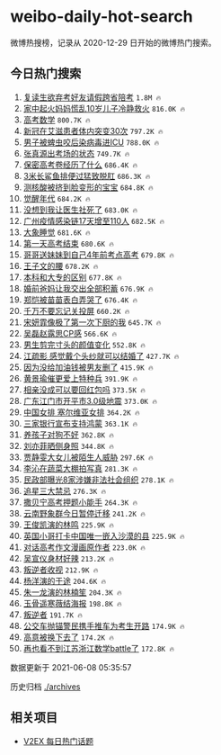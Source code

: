 # weibo-daily-hot-search

微博热搜榜，记录从 2020-12-29 日开始的微博热门搜索。

## 今日热门搜索

<!-- BEGIN -->

1. [复读生欲弃考好友请假跨省陪考](https://s.weibo.com/weibo?q=%23%E5%A4%8D%E8%AF%BB%E7%94%9F%E6%AC%B2%E5%BC%83%E8%80%83%E5%A5%BD%E5%8F%8B%E8%AF%B7%E5%81%87%E8%B7%A8%E7%9C%81%E9%99%AA%E8%80%83%23&Refer=top) `1.8M 🔥`
1. [家中起火妈妈慌乱10岁儿子冷静救火](https://s.weibo.com/weibo?q=%23%E5%AE%B6%E4%B8%AD%E8%B5%B7%E7%81%AB%E5%A6%88%E5%A6%88%E6%85%8C%E4%B9%B110%E5%B2%81%E5%84%BF%E5%AD%90%E5%86%B7%E9%9D%99%E6%95%91%E7%81%AB%23&Refer=top) `816.0K 🔥`
1. [高考数学](https://s.weibo.com/weibo?q=%23%E9%AB%98%E8%80%83%E6%95%B0%E5%AD%A6%23&Refer=top) `800.7K 🔥`
1. [新冠在艾滋患者体内突变30次](https://s.weibo.com/weibo?q=%23%E6%96%B0%E5%86%A0%E5%9C%A8%E8%89%BE%E6%BB%8B%E6%82%A3%E8%80%85%E4%BD%93%E5%86%85%E7%AA%81%E5%8F%9830%E6%AC%A1%23&Refer=top) `797.2K 🔥`
1. [男子被蜱虫咬后染病毒进ICU](https://s.weibo.com/weibo?q=%23%E7%94%B7%E5%AD%90%E8%A2%AB%E8%9C%B1%E8%99%AB%E5%92%AC%E5%90%8E%E6%9F%93%E7%97%85%E6%AF%92%E8%BF%9BICU%23&Refer=top) `788.0K 🔥`
1. [张真源出考场的状态](https://s.weibo.com/weibo?q=%23%E5%BC%A0%E7%9C%9F%E6%BA%90%E5%87%BA%E8%80%83%E5%9C%BA%E7%9A%84%E7%8A%B6%E6%80%81%23&Refer=top) `749.7K 🔥`
1. [保密高考卷经历了什么](https://s.weibo.com/weibo?q=%23%E4%BF%9D%E5%AF%86%E9%AB%98%E8%80%83%E5%8D%B7%E7%BB%8F%E5%8E%86%E4%BA%86%E4%BB%80%E4%B9%88%23&Refer=top) `686.4K 🔥`
1. [3米长鲨鱼排便过猛致脱肛](https://s.weibo.com/weibo?q=%233%E7%B1%B3%E9%95%BF%E9%B2%A8%E9%B1%BC%E6%8E%92%E4%BE%BF%E8%BF%87%E7%8C%9B%E8%87%B4%E8%84%B1%E8%82%9B%23&Refer=top) `686.3K 🔥`
1. [测核酸被挤到脸变形的宝宝](https://s.weibo.com/weibo?q=%23%E6%B5%8B%E6%A0%B8%E9%85%B8%E8%A2%AB%E6%8C%A4%E5%88%B0%E8%84%B8%E5%8F%98%E5%BD%A2%E7%9A%84%E5%AE%9D%E5%AE%9D%23&Refer=top) `684.8K 🔥`
1. [觉醒年代](https://s.weibo.com/weibo?q=%E8%A7%89%E9%86%92%E5%B9%B4%E4%BB%A3&Refer=top) `684.2K 🔥`
1. [没想到我让医生社死了](https://s.weibo.com/weibo?q=%23%E6%B2%A1%E6%83%B3%E5%88%B0%E6%88%91%E8%AE%A9%E5%8C%BB%E7%94%9F%E7%A4%BE%E6%AD%BB%E4%BA%86%23&Refer=top) `683.0K 🔥`
1. [广州疫情感染链17天增至110人](https://s.weibo.com/weibo?q=%23%E5%B9%BF%E5%B7%9E%E7%96%AB%E6%83%85%E6%84%9F%E6%9F%93%E9%93%BE17%E5%A4%A9%E5%A2%9E%E8%87%B3110%E4%BA%BA%23&Refer=top) `682.5K 🔥`
1. [大象睡觉](https://s.weibo.com/weibo?q=%E5%A4%A7%E8%B1%A1%E7%9D%A1%E8%A7%89&Refer=top) `681.6K 🔥`
1. [第一天高考结束](https://s.weibo.com/weibo?q=%23%E7%AC%AC%E4%B8%80%E5%A4%A9%E9%AB%98%E8%80%83%E7%BB%93%E6%9D%9F%23&Refer=top) `680.6K 🔥`
1. [哥哥送妹妹到自己4年前考点高考](https://s.weibo.com/weibo?q=%23%E5%93%A5%E5%93%A5%E9%80%81%E5%A6%B9%E5%A6%B9%E5%88%B0%E8%87%AA%E5%B7%B14%E5%B9%B4%E5%89%8D%E8%80%83%E7%82%B9%E9%AB%98%E8%80%83%23&Refer=top) `679.8K 🔥`
1. [王子文的腰](https://s.weibo.com/weibo?q=%23%E7%8E%8B%E5%AD%90%E6%96%87%E7%9A%84%E8%85%B0%23&Refer=top) `678.2K 🔥`
1. [本科和大专的区别](https://s.weibo.com/weibo?q=%E6%9C%AC%E7%A7%91%E5%92%8C%E5%A4%A7%E4%B8%93%E7%9A%84%E5%8C%BA%E5%88%AB&Refer=top) `677.8K 🔥`
1. [婚前爸妈让我交出全部积蓄](https://s.weibo.com/weibo?q=%23%E5%A9%9A%E5%89%8D%E7%88%B8%E5%A6%88%E8%AE%A9%E6%88%91%E4%BA%A4%E5%87%BA%E5%85%A8%E9%83%A8%E7%A7%AF%E8%93%84%23&Refer=top) `676.9K 🔥`
1. [郑恺被苗苗表白弄哭了](https://s.weibo.com/weibo?q=%23%E9%83%91%E6%81%BA%E8%A2%AB%E8%8B%97%E8%8B%97%E8%A1%A8%E7%99%BD%E5%BC%84%E5%93%AD%E4%BA%86%23&Refer=top) `676.4K 🔥`
1. [千万不要忘记关投屏](https://s.weibo.com/weibo?q=%23%E5%8D%83%E4%B8%87%E4%B8%8D%E8%A6%81%E5%BF%98%E8%AE%B0%E5%85%B3%E6%8A%95%E5%B1%8F%23&Refer=top) `660.2K 🔥`
1. [宋妍霏像极了第一次下厨的我](https://s.weibo.com/weibo?q=%23%E5%AE%8B%E5%A6%8D%E9%9C%8F%E5%83%8F%E6%9E%81%E4%BA%86%E7%AC%AC%E4%B8%80%E6%AC%A1%E4%B8%8B%E5%8E%A8%E7%9A%84%E6%88%91%23&Refer=top) `645.7K 🔥`
1. [吴磊赵露思CP感](https://s.weibo.com/weibo?q=%23%E5%90%B4%E7%A3%8A%E8%B5%B5%E9%9C%B2%E6%80%9DCP%E6%84%9F%23&Refer=top) `566.6K 🔥`
1. [男生剪完寸头的颜值变化](https://s.weibo.com/weibo?q=%23%E7%94%B7%E7%94%9F%E5%89%AA%E5%AE%8C%E5%AF%B8%E5%A4%B4%E7%9A%84%E9%A2%9C%E5%80%BC%E5%8F%98%E5%8C%96%23&Refer=top) `552.8K 🔥`
1. [江疏影 感觉戴个头纱就可以结婚了](https://s.weibo.com/weibo?q=%E6%B1%9F%E7%96%8F%E5%BD%B1%20%E6%84%9F%E8%A7%89%E6%88%B4%E4%B8%AA%E5%A4%B4%E7%BA%B1%E5%B0%B1%E5%8F%AF%E4%BB%A5%E7%BB%93%E5%A9%9A%E4%BA%86&Refer=top) `427.7K 🔥`
1. [因为没给加油钱被男友删了](https://s.weibo.com/weibo?q=%23%E5%9B%A0%E4%B8%BA%E6%B2%A1%E7%BB%99%E5%8A%A0%E6%B2%B9%E9%92%B1%E8%A2%AB%E7%94%B7%E5%8F%8B%E5%88%A0%E4%BA%86%23&Refer=top) `415.9K 🔥`
1. [黄景瑜催更爱上特种兵](https://s.weibo.com/weibo?q=%23%E9%BB%84%E6%99%AF%E7%91%9C%E5%82%AC%E6%9B%B4%E7%88%B1%E4%B8%8A%E7%89%B9%E7%A7%8D%E5%85%B5%23&Refer=top) `391.9K 🔥`
1. [相亲没成可以要回红包吗](https://s.weibo.com/weibo?q=%23%E7%9B%B8%E4%BA%B2%E6%B2%A1%E6%88%90%E5%8F%AF%E4%BB%A5%E8%A6%81%E5%9B%9E%E7%BA%A2%E5%8C%85%E5%90%97%23&Refer=top) `373.5K 🔥`
1. [广东江门市开平市3.0级地震](https://s.weibo.com/weibo?q=%23%E5%B9%BF%E4%B8%9C%E6%B1%9F%E9%97%A8%E5%B8%82%E5%BC%80%E5%B9%B3%E5%B8%823.0%E7%BA%A7%E5%9C%B0%E9%9C%87%23&Refer=top) `373.0K 🔥`
1. [中国女排 塞尔维亚女排](https://s.weibo.com/weibo?q=%E4%B8%AD%E5%9B%BD%E5%A5%B3%E6%8E%92%20%E5%A1%9E%E5%B0%94%E7%BB%B4%E4%BA%9A%E5%A5%B3%E6%8E%92&Refer=top) `364.2K 🔥`
1. [三家银行宣布支持鸿蒙](https://s.weibo.com/weibo?q=%23%E4%B8%89%E5%AE%B6%E9%93%B6%E8%A1%8C%E5%AE%A3%E5%B8%83%E6%94%AF%E6%8C%81%E9%B8%BF%E8%92%99%23&Refer=top) `363.1K 🔥`
1. [养孩子对狗不好](https://s.weibo.com/weibo?q=%23%E5%85%BB%E5%AD%A9%E5%AD%90%E5%AF%B9%E7%8B%97%E4%B8%8D%E5%A5%BD%23&Refer=top) `362.8K 🔥`
1. [刘亦菲晒侧身照](https://s.weibo.com/weibo?q=%23%E5%88%98%E4%BA%A6%E8%8F%B2%E6%99%92%E4%BE%A7%E8%BA%AB%E7%85%A7%23&Refer=top) `344.8K 🔥`
1. [贾静雯大女儿被陌生人威胁](https://s.weibo.com/weibo?q=%23%E8%B4%BE%E9%9D%99%E9%9B%AF%E5%A4%A7%E5%A5%B3%E5%84%BF%E8%A2%AB%E9%99%8C%E7%94%9F%E4%BA%BA%E5%A8%81%E8%83%81%23&Refer=top) `297.6K 🔥`
1. [李沁在蔬菜大棚拍写真](https://s.weibo.com/weibo?q=%23%E6%9D%8E%E6%B2%81%E5%9C%A8%E8%94%AC%E8%8F%9C%E5%A4%A7%E6%A3%9A%E6%8B%8D%E5%86%99%E7%9C%9F%23&Refer=top) `281.3K 🔥`
1. [民政部曝光8家涉嫌非法社会组织](https://s.weibo.com/weibo?q=%23%E6%B0%91%E6%94%BF%E9%83%A8%E6%9B%9D%E5%85%898%E5%AE%B6%E6%B6%89%E5%AB%8C%E9%9D%9E%E6%B3%95%E7%A4%BE%E4%BC%9A%E7%BB%84%E7%BB%87%23&Refer=top) `278.1K 🔥`
1. [追星三大禁忌](https://s.weibo.com/weibo?q=%23%E8%BF%BD%E6%98%9F%E4%B8%89%E5%A4%A7%E7%A6%81%E5%BF%8C%23&Refer=top) `276.3K 🔥`
1. [撒贝宁高考押题小能手](https://s.weibo.com/weibo?q=%23%E6%92%92%E8%B4%9D%E5%AE%81%E9%AB%98%E8%80%83%E6%8A%BC%E9%A2%98%E5%B0%8F%E8%83%BD%E6%89%8B%23&Refer=top) `264.3K 🔥`
1. [云南野象群今日暂停迁移](https://s.weibo.com/weibo?q=%23%E4%BA%91%E5%8D%97%E9%87%8E%E8%B1%A1%E7%BE%A4%E4%BB%8A%E6%97%A5%E6%9A%82%E5%81%9C%E8%BF%81%E7%A7%BB%23&Refer=top) `241.2K 🔥`
1. [王俊凯演的林鸣](https://s.weibo.com/weibo?q=%23%E7%8E%8B%E4%BF%8A%E5%87%AF%E6%BC%94%E7%9A%84%E6%9E%97%E9%B8%A3%23&Refer=top) `225.9K 🔥`
1. [英国小哥打卡中国唯一嵌入沙漠的县](https://s.weibo.com/weibo?q=%23%E8%8B%B1%E5%9B%BD%E5%B0%8F%E5%93%A5%E6%89%93%E5%8D%A1%E4%B8%AD%E5%9B%BD%E5%94%AF%E4%B8%80%E5%B5%8C%E5%85%A5%E6%B2%99%E6%BC%A0%E7%9A%84%E5%8E%BF%23&Refer=top) `225.9K 🔥`
1. [对话高考作文漫画原作者](https://s.weibo.com/weibo?q=%23%E5%AF%B9%E8%AF%9D%E9%AB%98%E8%80%83%E4%BD%9C%E6%96%87%E6%BC%AB%E7%94%BB%E5%8E%9F%E4%BD%9C%E8%80%85%23&Refer=top) `223.0K 🔥`
1. [吴宣仪身材好辣](https://s.weibo.com/weibo?q=%23%E5%90%B4%E5%AE%A3%E4%BB%AA%E8%BA%AB%E6%9D%90%E5%A5%BD%E8%BE%A3%23&Refer=top) `213.2K 🔥`
1. [叛逆者收视](https://s.weibo.com/weibo?q=%23%E5%8F%9B%E9%80%86%E8%80%85%E6%94%B6%E8%A7%86%23&Refer=top) `212.9K 🔥`
1. [杨洋演的于途](https://s.weibo.com/weibo?q=%23%E6%9D%A8%E6%B4%8B%E6%BC%94%E7%9A%84%E4%BA%8E%E9%80%94%23&Refer=top) `204.6K 🔥`
1. [朱一龙演的林楠笙](https://s.weibo.com/weibo?q=%23%E6%9C%B1%E4%B8%80%E9%BE%99%E6%BC%94%E7%9A%84%E6%9E%97%E6%A5%A0%E7%AC%99%23&Refer=top) `204.3K 🔥`
1. [玉骨遥寒薇结海报](https://s.weibo.com/weibo?q=%23%E7%8E%89%E9%AA%A8%E9%81%A5%E5%AF%92%E8%96%87%E7%BB%93%E6%B5%B7%E6%8A%A5%23&Refer=top) `198.8K 🔥`
1. [叛逆者](https://s.weibo.com/weibo?q=%E5%8F%9B%E9%80%86%E8%80%85&Refer=top) `191.7K 🔥`
1. [公交车抛锚警民携手推车为考生开路](https://s.weibo.com/weibo?q=%23%E5%85%AC%E4%BA%A4%E8%BD%A6%E6%8A%9B%E9%94%9A%E8%AD%A6%E6%B0%91%E6%90%BA%E6%89%8B%E6%8E%A8%E8%BD%A6%E4%B8%BA%E8%80%83%E7%94%9F%E5%BC%80%E8%B7%AF%23&Refer=top) `174.9K 🔥`
1. [高意被换下去了](https://s.weibo.com/weibo?q=%23%E9%AB%98%E6%84%8F%E8%A2%AB%E6%8D%A2%E4%B8%8B%E5%8E%BB%E4%BA%86%23&Refer=top) `174.2K 🔥`
1. [再也看不到江苏浙江数学battle了](https://s.weibo.com/weibo?q=%23%E5%86%8D%E4%B9%9F%E7%9C%8B%E4%B8%8D%E5%88%B0%E6%B1%9F%E8%8B%8F%E6%B5%99%E6%B1%9F%E6%95%B0%E5%AD%A6battle%E4%BA%86%23&Refer=top) `172.8K 🔥`

数据更新于 2021-06-08 05:35:57

<!-- END -->

历史归档 [./archives](./archives)

## 相关项目

- [V2EX 每日热门话题](https://github.com/boojack/v2ex-daily-hot-topic)
